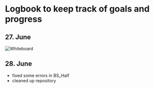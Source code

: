 # Logbook to keep track of goals and progress

## 27. June
![Whiteboard](./img/27_6.png)


## 28. June 
* fixed some errors in BS_Half
* cleaned up repository
